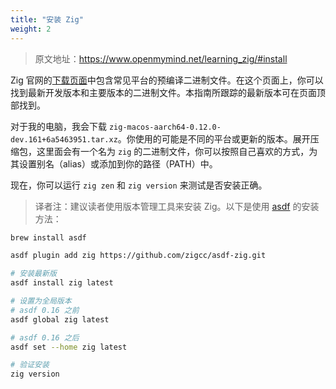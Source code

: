 ```yaml
---
title: "安装 Zig"
weight: 2
---
```


> 原文地址：<https://www.openmymind.net/learning_zig/#install>

Zig 官网的[下载页面](https://ziglang.org/download/)中包含常见平台的预编译二进制文件。在这个页面上，你可以找到最新开发版本和主要版本的二进制文件。本指南所跟踪的最新版本可在页面顶部找到。

对于我的电脑，我会下载 `zig-macos-aarch64-0.12.0-dev.161+6a5463951.tar.xz`。你使用的可能是不同的平台或更新的版本。展开压缩包，这里面会有一个名为 `zig` 的二进制文件，你可以按照自己喜欢的方式，为其设置别名（alias）或添加到你的路径（PATH）中。

现在，你可以运行 `zig zen` 和 `zig version` 来测试是否安装正确。

> 译者注：建议读者使用版本管理工具来安装 Zig。以下是使用 [asdf](https://asdf-vm.com/) 的安装方法：

```bash
brew install asdf

asdf plugin add zig https://github.com/zigcc/asdf-zig.git

# 安装最新版
asdf install zig latest

# 设置为全局版本
# asdf 0.16 之前
asdf global zig latest

# asdf 0.16 之后
asdf set --home zig latest

# 验证安装
zig version
```
